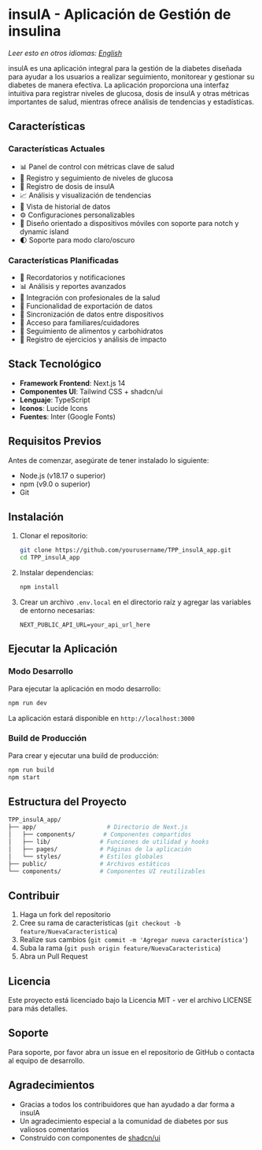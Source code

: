 # insulA - Aplicación de Gestión de insulina

*Leer esto en otros idiomas: [English](README.en.md)*

insulA es una aplicación integral para la gestión de la diabetes diseñada para ayudar a los usuarios a realizar seguimiento, monitorear y gestionar su diabetes de manera efectiva. La aplicación proporciona una interfaz intuitiva para registrar niveles de glucosa, dosis de insulA y otras métricas importantes de salud, mientras ofrece análisis de tendencias y estadísticas.

## Características

### Características Actuales

- 📊 Panel de control con métricas clave de salud
- 📝 Registro y seguimiento de niveles de glucosa
- 💉 Registro de dosis de insulA
- 📈 Análisis y visualización de tendencias
- 📅 Vista de historial de datos
- ⚙️ Configuraciones personalizables
- 📱 Diseño orientado a dispositivos móviles con soporte para notch y dynamic island
- 🌓 Soporte para modo claro/oscuro

### Características Planificadas

- 🔔 Recordatorios y notificaciones
- 📊 Análisis y reportes avanzados
- 🤝 Integración con profesionales de la salud
- 📱 Funcionalidad de exportación de datos
- 🔄 Sincronización de datos entre dispositivos
- 👥 Acceso para familiares/cuidadores
- 🍎 Seguimiento de alimentos y carbohidratos
- 💪 Registro de ejercicios y análisis de impacto

## Stack Tecnológico

- **Framework Frontend**: Next.js 14
- **Componentes UI**: Tailwind CSS + shadcn/ui
- **Lenguaje**: TypeScript
- **Iconos**: Lucide Icons
- **Fuentes**: Inter (Google Fonts)

## Requisitos Previos

Antes de comenzar, asegúrate de tener instalado lo siguiente:

- Node.js (v18.17 o superior)
- npm (v9.0 o superior)
- Git

## Instalación

1. Clonar el repositorio:

   ```bash
   git clone https://github.com/yourusername/TPP_insulA_app.git
   cd TPP_insulA_app
   ```

2. Instalar dependencias:

   ```bash
   npm install
   ```

3. Crear un archivo `.env.local` en el directorio raíz y agregar las variables de entorno necesarias:

   ```env
   NEXT_PUBLIC_API_URL=your_api_url_here
   ```

## Ejecutar la Aplicación

### Modo Desarrollo

Para ejecutar la aplicación en modo desarrollo:

```bash
npm run dev
```

La aplicación estará disponible en `http://localhost:3000`

### Build de Producción

Para crear y ejecutar una build de producción:

```bash
npm run build
npm start
```

## Estructura del Proyecto

```sh
TPP_insulA_app/
├── app/                    # Directorio de Next.js
│   ├── components/        # Componentes compartidos
│   ├── lib/              # Funciones de utilidad y hooks
│   ├── pages/            # Páginas de la aplicación
│   └── styles/           # Estilos globales
├── public/               # Archivos estáticos
└── components/           # Componentes UI reutilizables
```

## Contribuir

1. Haga un fork del repositorio
2. Cree su rama de características (`git checkout -b feature/NuevaCaracteristica`)
3. Realize sus cambios (`git commit -m 'Agregar nueva característica'`)
4. Suba la rama (`git push origin feature/NuevaCaracteristica`)
5. Abra un Pull Request

## Licencia

Este proyecto está licenciado bajo la Licencia MIT - ver el archivo LICENSE para más detalles.

## Soporte

Para soporte, por favor abra un issue en el repositorio de GitHub o contacta al equipo de desarrollo.

## Agradecimientos

- Gracias a todos los contribuidores que han ayudado a dar forma a insulA
- Un agradecimiento especial a la comunidad de diabetes por sus valiosos comentarios
- Construido con componentes de [shadcn/ui](https://ui.shadcn.com/)
